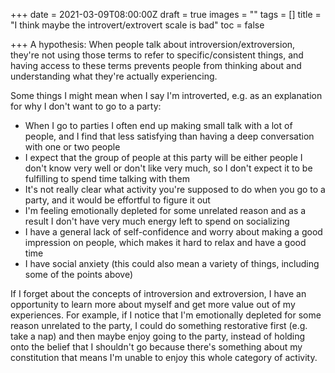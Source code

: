 +++
date = 2021-03-09T08:00:00Z
draft = true
images = ""
tags = []
title = "I think maybe the introvert/extrovert scale is bad"
toc = false

+++
A hypothesis: When people talk about introversion/extroversion, they're not using those terms to refer to specific/consistent things, and having access to these terms prevents people from thinking about and understanding what they're actually experiencing.

Some things I might mean when I say I'm introverted, e.g. as an explanation for why I don't want to go to a party:

* When I go to parties I often end up making small talk with a lot of people, and I find that less satisfying than having a deep conversation with one or two people
* I expect that the group of people at this party will be either people I don't know very well or don't like very much, so I don't expect it to be fulfilling to spend time talking with them
* It's not really clear what activity you're supposed to do when you go to a party, and it would be effortful to figure it out
* I'm feeling emotionally depleted for some unrelated reason and as a result I don't have very much energy left to spend on socializing
* I have a general lack of self-confidence and worry about making a good impression on people, which makes it hard to relax and have a good time
* I have social anxiety (this could also mean a variety of things, including some of the points above)

If I forget about the concepts of introversion and extroversion, I have an opportunity to learn more about myself and get more value out of my experiences. For example, if I notice that I'm emotionally depleted for some reason unrelated to the party, I could do something restorative first (e.g. take a nap) and then maybe enjoy going to the party, instead of holding onto the belief that I shouldn't go because there's something about my constitution that means I'm unable to enjoy this whole category of activity.